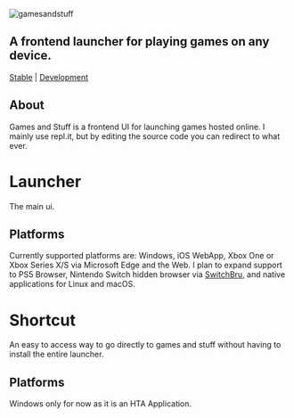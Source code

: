 ![gamesandstuff](https://user-images.githubusercontent.com/68365423/199411065-61e6c76c-72c0-46f3-9e8d-195eb69f58f5.png)
## A frontend launcher for playing games on any device.
[Stable](https://gamesandstuff.letsgoaway.repl.co) | [Development](https://gamesandstuffdevver.letsgoaway.repl.co)
## About
Games and Stuff is a frontend UI for launching games hosted online. I mainly use repl.it, but by editing the source code you can redirect to what ever.
# Launcher
The main ui.
## Platforms
Currently supported platforms are:
Windows, iOS WebApp, Xbox One or Xbox Series X/S via Microsoft Edge and the Web.
I plan to expand support to PS5 Browser, Nintendo Switch hidden browser via [SwitchBru](https://switchbru.com/dns), and native applications for Linux and macOS.
# Shortcut
An easy to access way to go directly to games and stuff without having to install the entire launcher.
## Platforms
Windows only for now as it is an HTA Application.
